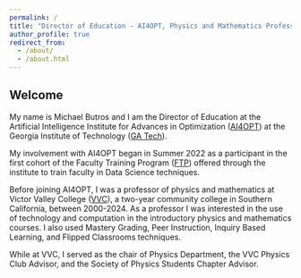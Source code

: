 ```yaml
---
permalink: /
title: "Director of Education - AI4OPT, Physics and Mathematics Professor, and Lifelong Learner"
author_profile: true
redirect_from: 
  - /about/
  - /about.html
---
```


## Welcome

My name is Michael Butros and I am the Director of Education at the Artificial Intelligence Institute for Advances in Optimization ([AI4OPT](https://www.ai4opt.org)) at the Georgia Institute of Technology ([GA Tech](https://www.gatech.edu)).

My involvement with AI4OPT began in Summer 2022 as a participant in the first cohort of the Faculty Training Program ([FTP](https://www.ai4opt.org/education/faculty-training)) offered through the institute to train faculty in Data Science techniques.

Before joining AI4OPT, I was a professor of physics and mathematics at Victor Valley College ([VVC](http://www.vvc.edu)), a two-year community college in Southern California, between 2000-2024. As a professor I was interested in the use of technology and computation in the introductory physics and mathematics courses.  I also used Mastery Grading, Peer Instruction, Inquiry Based Learning, and Flipped Classrooms techniques.  

While at VVC, I served as the chair of Physics Department, the VVC Physics Club Advisor, and the Society of Physics Students Chapter Advisor.
